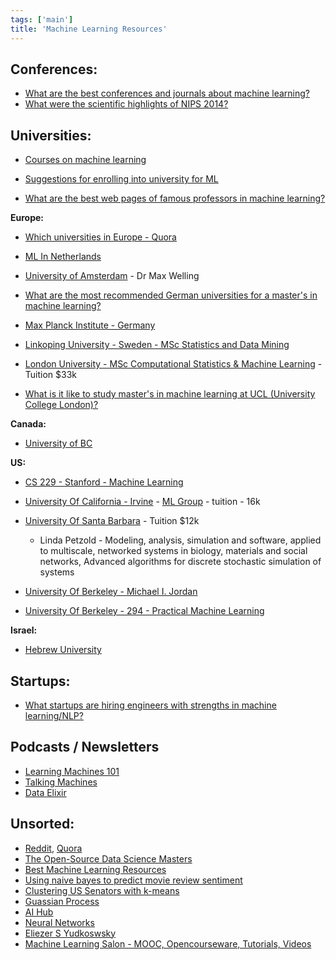 ```yaml
---
tags: ['main']
title: 'Machine Learning Resources'
---
```


## Conferences:
- [What are the best conferences and journals about machine learning?](http://www.quora.com/What-are-the-best-conferences-and-journals-about-machine-learning)
- [What were the scientific highlights of NIPS 2014?](http://www.quora.com/What-were-the-scientific-highlights-of-NIPS-2014)

## Universities:
- [Courses on machine learning](http://homepages.inf.ed.ac.uk/rbf/IAPR/researchers/MLPAGES/mlcourses.htm)

- [Suggestions for enrolling into university for ML](http://www.reddit.com/r/MachineLearning/comments/2bro4f/suggestions_for_enrolling_into_university_for_ml/)
- [What are the best web pages of famous professors in machine learning?](http://www.quora.com/What-are-the-best-web-pages-of-famous-professors-in-machine-learning)

**Europe:**

- [Which universities in Europe - Quora](http://www.quora.com/What-are-the-best-machine-learning-research-groups-in-Europe)
- [ML In Netherlands](http://www.mlplatform.nl/researchgroups/)
- [University of Amsterdam](http://www.mlplatform.nl/researchgroups/machine-learning-group-university-of-amsterdam/) - Dr Max Welling
- [What are the most recommended German universities for a master's in machine learning?](http://www.quora.com/What-are-the-most-recommended-German-universities-for-a-masters-in-machine-learning)
- [Max Planck Institute - Germany](http://ei.is.tuebingen.mpg.de/)
- [Linkoping University - Sweden - MSc Statistics and Data Mining](http://www.liu.se/utbildning/pabyggnad/F7MSM?l=en)

- [London University - MSc Computational Statistics & Machine Learning](http://www.cs.ucl.ac.uk/degrees/msc_csml/) - Tuition $33k
- [What is it like to study master's in machine learning at UCL (University College London)?](http://www.quora.com/What-is-it-like-to-study-masters-in-machine-learning-at-UCL-University-College-London)

**Canada:**
- [University of BC](https://www.cs.ubc.ca/cs-research/lci/research-groups/machine-learning)

**US:**

- [CS 229 - Stanford - Machine Learning](http://cs229.stanford.edu/materials.html)

- [University Of California - Irvine](http://cml.ics.uci.edu/?page=groups&subPage=labs) - [ML Group](http://www.ics.uci.edu/~smyth/grad.html) - tuition - 16k
- [University Of Santa Barbara](https://www.cs.ucsb.edu/research/machine-learning-and-data-mining) - Tuition $12k
  - Linda Petzold - Modeling, analysis, simulation and software, applied to multiscale, networked systems in biology, materials and social networks, Advanced algorithms for discrete stochastic simulation of systems

- [University Of Berkeley - Michael I. Jordan](http://www.cs.berkeley.edu/~jordan/)
- [University Of Berkeley - 294 - Practical Machine Learning](https://www.cs.berkeley.edu/~jordan/courses/294-fall09/)

**Israel:**

- [Hebrew University](http://www.cs.huji.ac.il/labs/learning/lab_page.html)

## Startups:
- [What startups are hiring engineers with strengths in machine learning/NLP?](http://www.quora.com/What-startups-are-hiring-engineers-with-strengths-in-machine-learning-NLP)

## Podcasts / Newsletters
- [Learning Machines 101](http://www.learningmachines101.com/)
- [Talking Machines](http://www.thetalkingmachines.com/)
- [Data Elixir](http://dataelixir.com/)

## Unsorted:
- [Reddit](http://www.reddit.com/r/MachineLearning), [Quora](http://www.quora.com/Machine-Learning)
- [The Open-Source Data Science Masters](https://github.com/datasciencemasters/go)
- [Best Machine Learning Resources](http://dk-techlogic.blogspot.com/2012/05/best-machine-learning-resources.html)
- [Using naive bayes to predict movie review sentiment](http://blog.dataquest.io/blog/naive-bayes-movies/)
- [Clustering US Senators with k-means](http://blog.dataquest.io/blog/plotting-senators/)
- [Guassian Process](http://www.gaussianprocess.org/)
- [AI Hub](http://aihub.net/resources/)
- [Neural Networks](http://karpathy.github.io/neuralnets/)
- [Eliezer S Yudkoswsky](http://www.yudkowsky.net/)
- [Machine Learning Salon - MOOC, Opencourseware, Tutorials, Videos](http://www.machinelearningsalon.org/mooc---open-courseware.html)
